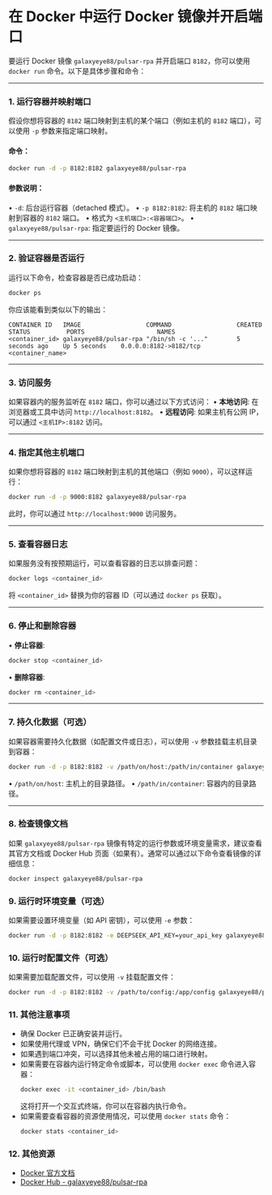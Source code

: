 # 在 Docker 中运行 Docker 镜像并开启端口

要运行 Docker 镜像 `galaxyeye88/pulsar-rpa` 并开启端口 `8182`，你可以使用 `docker run` 命令。以下是具体步骤和命令：

---

### **1. 运行容器并映射端口**
假设你想将容器的 `8182` 端口映射到主机的某个端口（例如主机的 `8182` 端口），可以使用 `-p` 参数来指定端口映射。

#### 命令：
```bash
docker run -d -p 8182:8182 galaxyeye88/pulsar-rpa
```

#### 参数说明：
• `-d`: 后台运行容器（detached 模式）。
• `-p 8182:8182`: 将主机的 `8182` 端口映射到容器的 `8182` 端口。
• 格式为 `<主机端口>:<容器端口>`。
• `galaxyeye88/pulsar-rpa`: 指定要运行的 Docker 镜像。

---

### **2. 验证容器是否运行**
运行以下命令，检查容器是否已成功启动：
```bash
docker ps
```
你应该能看到类似以下的输出：
```
CONTAINER ID   IMAGE                  COMMAND                  CREATED          STATUS          PORTS                    NAMES
<container_id> galaxyeye88/pulsar-rpa "/bin/sh -c '..."        5 seconds ago    Up 5 seconds    0.0.0.0:8182->8182/tcp   <container_name>
```

---

### **3. 访问服务**
如果容器内的服务监听在 `8182` 端口，你可以通过以下方式访问：
• **本地访问**: 在浏览器或工具中访问 `http://localhost:8182`。
• **远程访问**: 如果主机有公网 IP，可以通过 `<主机IP>:8182` 访问。

---

### **4. 指定其他主机端口**
如果你想将容器的 `8182` 端口映射到主机的其他端口（例如 `9000`），可以这样运行：
```bash
docker run -d -p 9000:8182 galaxyeye88/pulsar-rpa
```
此时，你可以通过 `http://localhost:9000` 访问服务。

---

### **5. 查看容器日志**
如果服务没有按预期运行，可以查看容器的日志以排查问题：
```bash
docker logs <container_id>
```
将 `<container_id>` 替换为你的容器 ID（可以通过 `docker ps` 获取）。

---

### **6. 停止和删除容器**
• **停止容器**:
  ```bash
  docker stop <container_id>
  ```
• **删除容器**:
  ```bash
  docker rm <container_id>
  ```

---

### **7. 持久化数据（可选）**
如果容器需要持久化数据（如配置文件或日志），可以使用 `-v` 参数挂载主机目录到容器：
```bash
docker run -d -p 8182:8182 -v /path/on/host:/path/in/container galaxyeye88/pulsar-rpa
```
• `/path/on/host`: 主机上的目录路径。
• `/path/in/container`: 容器内的目录路径。

---

### **8. 检查镜像文档**
如果 `galaxyeye88/pulsar-rpa` 镜像有特定的运行参数或环境变量需求，建议查看其官方文档或 Docker Hub 页面（如果有）。通常可以通过以下命令查看镜像的详细信息：
```bash
docker inspect galaxyeye88/pulsar-rpa
```

### **9. 运行时环境变量（可选）**
如果需要设置环境变量（如 API 密钥），可以使用 `-e` 参数：
```bash
docker run -d -p 8182:8182 -e DEEPSEEK_API_KEY=your_api_key galaxyeye88/pulsar-rpa
```

### **10. 运行时配置文件（可选）**
如果需要加载配置文件，可以使用 `-v` 挂载配置文件：
```bash
docker run -d -p 8182:8182 -v /path/to/config:/app/config galaxyeye88/pulsar-rpa
```

### **11. 其他注意事项**
- 确保 Docker 已正确安装并运行。
- 如果使用代理或 VPN，确保它们不会干扰 Docker 的网络连接。
- 如果遇到端口冲突，可以选择其他未被占用的端口进行映射。
- 如果需要在容器内运行特定命令或脚本，可以使用 `docker exec` 命令进入容器：
    ```bash
    docker exec -it <container_id> /bin/bash
    ```
    这将打开一个交互式终端，你可以在容器内执行命令。
- 如果需要查看容器的资源使用情况，可以使用 `docker stats` 命令：
    ```bash
    docker stats <container_id>
    ```
### **12. 其他资源**
- [Docker 官方文档](https://docs.docker.com/)
- [Docker Hub - galaxyeye88/pulsar-rpa](https://hub.docker.com/r/galaxyeye88/pulsar-rpa)
